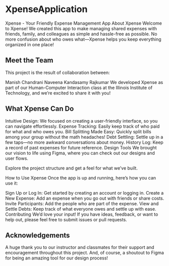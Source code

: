 # XpenseApplication

Xpense - Your Friendly Expense Management App
About Xpense
Welcome to Xpense! We created this app to make managing shared expenses with friends, family, and colleagues as simple and hassle-free as possible. No more confusion about who owes what—Xpense helps you keep everything organized in one place!

## Meet the Team
This project is the result of collaboration between:

Manish Chandrani
Naveena Kandasamy Rajkumar
We developed Xpense as part of our Human-Computer Interaction class at the Illinois Institute of Technology, and we’re excited to share it with you!

## What Xpense Can Do
Intuitive Design: We focused on creating a user-friendly interface, so you can navigate effortlessly.
Expense Tracking: Easily keep track of who paid for what and who owes you.
Bill Splitting Made Easy: Quickly split bills among your group without the math headaches!
Debt Settling: Settle up in a few taps—no more awkward conversations about money.
History Log: Keep a record of past expenses for future reference.
Design Tools
We brought our vision to life using Figma, where you can check out our designs and user flows.



Explore the project structure and get a feel for what we’ve built.

How to Use Xpense
Once the app is up and running, here’s how you can use it:

Sign Up or Log In: Get started by creating an account or logging in.
Create a New Expense: Add an expense when you go out with friends or share costs.
Invite Participants: Add the people who are part of the expense.
View and Settle Debts: Keep track of what everyone owes and settle up with ease.
Contributing
We’d love your input! If you have ideas, feedback, or want to help out, please feel free to submit issues or pull requests.



## Acknowledgements
A huge thank you to our instructor and classmates for their support and encouragement throughout this project. And, of course, a shoutout to Figma for being an amazing tool for our design process!

